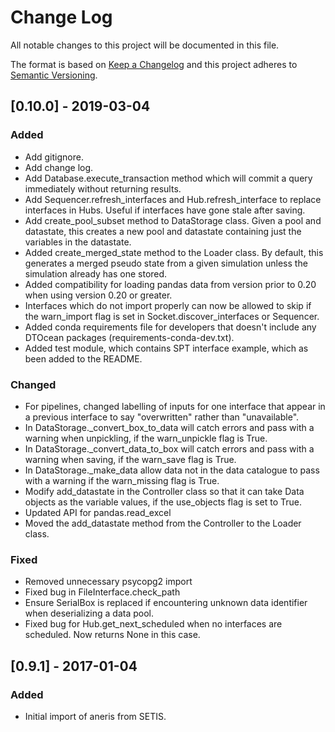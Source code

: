 # Change Log

All notable changes to this project will be documented in this file.

The format is based on [Keep a Changelog](http://keepachangelog.com/)
and this project adheres to [Semantic Versioning](http://semver.org/).

## [0.10.0] - 2019-03-04

### Added

- Add gitignore.
- Add change log.
- Add Database.execute_transaction method which will commit a query immediately
  without returning results.
- Add Sequencer.refresh_interfaces and Hub.refresh_interface to replace
  interfaces in Hubs. Useful if interfaces have gone stale after saving.
- Add create_pool_subset method to DataStorage class. Given a pool and 
  datastate, this creates a new pool and datastate containing just the variables
  in the datastate.
- Added create_merged_state method to the Loader class. By default, this
  generates a merged pseudo state from a given simulation unless the simulation
  already has one stored.
- Added compatibility for loading pandas data from version prior to 0.20 when
  using version 0.20 or greater.
- Interfaces which do not import properly can now be allowed to skip if
  the warn_import flag is set in Socket.discover_interfaces or Sequencer.
- Added conda requirements file for developers that doesn't include any DTOcean
  packages (requirements-conda-dev.txt).
- Added test module, which contains SPT interface example, which as been added
  to the README.
  
### Changed

- For pipelines, changed labelling of inputs for one interface that appear in a
  previous interface to say "overwritten" rather than "unavailable".
- In DataStorage._convert_box_to_data will catch errors and pass with a warning
  when unpickling, if the warn_unpickle flag is True.
- In DataStorage._convert_data_to_box will catch errors and pass with a warning
  when saving, if the warn_save flag is True.
- In DataStorage._make_data allow data not in the data catalogue to pass with a
  warning if the warn_missing flag is True.
- Modify add_datastate in the Controller class so that it can take Data objects
  as the variable values, if the use_objects flag is set to True.
- Updated API for pandas.read_excel
- Moved the add_datastate method from the Controller to the Loader class.
  
### Fixed
  
- Removed unnecessary psycopg2 import
- Fixed bug in FileInterface.check_path
- Ensure SerialBox is replaced if encountering unknown data identifier when
  deserializing a data pool.
- Fixed bug for Hub.get_next_scheduled when no interfaces are scheduled. Now
  returns None in this case.

## [0.9.1] - 2017-01-04

### Added

- Initial import of aneris from SETIS.
